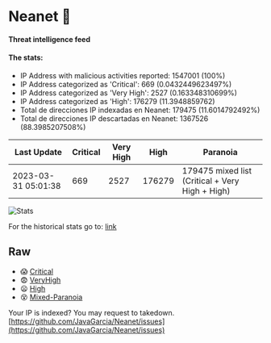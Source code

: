 # Neanet :hocho:
#### Threat intelligence feed
#### The stats:

- IP Address with malicious activities reported: 1547001 (100%)
- IP Address categorized as 'Critical':  669 (0.0432449623497%)
- IP Address categorized as 'Very High':  2527 (0.163348310699%)
- IP Address categorized as 'High':  176279 (11.3948859762)
- Total de direcciones IP indexadas en Neanet:  179475 (11.6014792492%)
- Total de direcciones IP descartadas en Neanet:  1367526 (88.3985207508%)

| Last Update | Critical | Very High | High | Paranoia |
| --- | --- | --- | --- | --- |
| 2023-03-31 05:01:38 | 669 | 2527 | 176279 | 179475 mixed list (Critical + Very High + High)|

![Stats](https://docs.google.com/spreadsheets/d/e/2PACX-1vSnaNMIXVabIpDJjufMlzH7poXnshF3mgd8Is1g9ytUEzVsP5my4Trn8f-xkoLLQ38xpL3HtmUexLo6/pubchart?oid=501124687&format=image)

For the historical stats go to: [link](/stats.csv)
## Raw
- :scream: [Critical](https://raw.githubusercontent.com/JavaGarcia/Neanet/master/blacklists/neanet_critical.txt)
- :fearful: [VeryHigh](https://raw.githubusercontent.com/JavaGarcia/Neanet/master/blacklists/neanet_veryHigh.txtt)
- :frowning: [High](https://raw.githubusercontent.com/JavaGarcia/Neanet/master/blacklists/neanet_high.txt)
- :dizzy_face: [Mixed-Paranoia](https://raw.githubusercontent.com/JavaGarcia/Neanet/master/blacklists/neanet_all.txt)


Your IP is indexed? You may request to takedown. [https://github.com/JavaGarcia/Neanet/issues](https://github.com/JavaGarcia/Neanet/issues)








































































































































































































































































































































































































































































































































































































































































































































































































































































































































































































































































































































































































































































































































































































































































































































































































































































































































































































































































































































































































































































































































































































































































































































































































































































































































































































































































































































































































































































































































































































































































































































































































































































































































































































































































































































































































































































































































































































































































































































































































































































































































































































































































































































































































































































































































































































































































































































































































































































































































































































































































































































































































































































































































































































































































































































































































































































































































































































































































































































































































































































































































































































































































































































































































































































































































































































































































































































































































































































































































































































































































































































































































































































































































































































































































































































































































































































































































































































































































































































































































































































































































































































































































































































































































































































































































































































































































































































































































































































































































































































































































































































































































































































































































































































































































































































































































































































































































































































































































































































































































































































































































































































































































































































































































































































